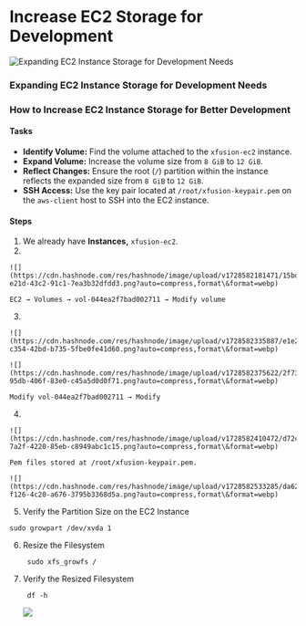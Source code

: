 # Increase EC2 Storage for Development

![Expanding EC2 Instance Storage for Development Needs](https://cdn.hashnode.com/res/hashnode/image/upload/v1728580174508/1b8c15f2-5651-4563-9c18-33ef80a7ff67.png?w=1600\&h=840\&fit=crop\&crop=entropy\&auto=compress,format\&format=webp)

### Expanding EC2 Instance Storage for Development Needs

### How to Increase EC2 Instance Storage for Better Development

#### Tasks <a href="#heading-tasks" id="heading-tasks"></a>

* **Identify Volume:** Find the volume attached to the `xfusion-ec2` instance.
* **Expand Volume:** Increase the volume size from `8 GiB` to `12 GiB`.
* **Reflect Changes:** Ensure the root (`/`) partition within the instance reflects the expanded size from `8 GiB` to `12 GiB`.
* **SSH Access:** Use the key pair located at `/root/xfusion-keypair.pem` on the `aws-client` host to SSH into the EC2 instance.

#### Steps <a href="#heading-steps" id="heading-steps"></a>

1. We already have **Instances,** `xfusion-ec2`.
2.

    ![](https://cdn.hashnode.com/res/hashnode/image/upload/v1728582181471/15bd741b-e21d-43c2-91c1-7ea3b32dfdd3.png?auto=compress,format\&format=webp)

    EC2 → Volumes → vol-044ea2f7bad002711 → Modify volume
3.

    ![](https://cdn.hashnode.com/res/hashnode/image/upload/v1728582335887/e1e2a470-c354-42bd-b735-5fbe0fe41d60.png?auto=compress,format\&format=webp)

    ![](https://cdn.hashnode.com/res/hashnode/image/upload/v1728582375622/2f738ca3-95db-406f-83e0-c45a5d0d0f71.png?auto=compress,format\&format=webp)

    Modify vol-044ea2f7bad002711 → Modify
4.

    ![](https://cdn.hashnode.com/res/hashnode/image/upload/v1728582410472/d72c3ab0-7a2f-4220-85eb-c8949abc1c15.png?auto=compress,format\&format=webp)

    Pem files stored at /root/xfusion-keypair.pem.

    ![](https://cdn.hashnode.com/res/hashnode/image/upload/v1728582533285/da624c50-f126-4c20-a676-3795b3368d5a.png?auto=compress,format\&format=webp)
5. Verify the Partition Size on the EC2 Instance

```
sudo growpart /dev/xvda 1
```

6.  Resize the Filesystem

    ```
     sudo xfs_growfs /
    ```
7.  Verify the Resized Filesystem

    ```
     df -h
    ```

    ![](https://cdn.hashnode.com/res/hashnode/image/upload/v1728583007349/e42921c1-38c4-4154-874e-728bbd83df61.png?auto=compress,format\&format=webp)
